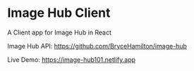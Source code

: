 # Image Hub Client

A Client app for Image Hub in React

Image Hub API: https://github.com/BryceHamilton/image-hub

Live Demo: https://image-hub101.netlify.app
